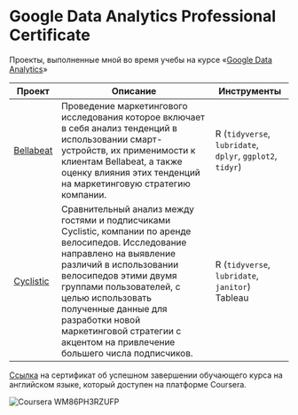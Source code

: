 # Google Data Analytics Professional Certificate

Проекты, выполненные мной во время учебы на курсе «[Google Data Analytics](https://www.coursera.org/professional-certificates/google-data-analytics)»

| Проект    | Описание                                                                                                                                                                                                                                                                                                                                     | Инструменты                                     |
|-----------|------------------------------------------------------------------------------------------------------------------------------------------------------------------------------------------------------------------------------------------------------------------------------------------------------------------------------------------------------|-------------------------------------------------|
| [Bellabeat](https://github.com/VsevolodMus/Coursera/tree/main/Google%20Data%20Analytics/Bellabeat) | Проведение маркетингового исследования которое включает в себя анализ тенденций в использовании смарт-устройств, их применимости к клиентам Bellabeat, а также оценку влияния этих тенденций на маркетинговую стратегию компании.                                                                                                                    | R (`tidyverse`, `lubridate`, `dplyr`, `ggplot2`, `tidyr`) |
| [Cyclistic](https://github.com/VsevolodMus/Coursera/tree/main/Google%20Data%20Analytics/Cyclistic) | Сравнительный анализ между гостями и подписчиками Cyclistic, компании по аренде велосипедов. Исследование направлено на выявление различий в использовании велосипедов этими двумя группами пользователей, с целью использовать полученные данные для разработки новой маркетинговой стратегии с акцентом на привлечение большего числа подписчиков. | R (`tidyverse`, `lubridate`, `janitor`) Tableau       |

[Ссылка](https://www.coursera.org/account/accomplishments/professional-cert/WM86PH3RZUFP) на сертификат об успешном завершении обучающего курса на английском языке, который доступен на платформе Coursera.

![Coursera WM86PH3RZUFP](https://github.com/VsevolodMus/Coursera/assets/138299372/c2eca467-d30b-4ea6-81f3-5c3242ff2a96)

